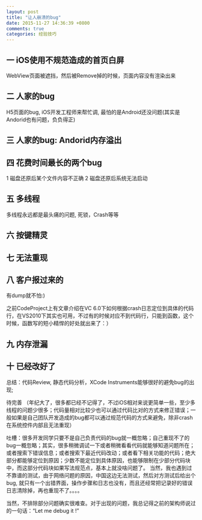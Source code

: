 ```yaml
---
layout: post
title: "让人崩溃的bug"
date: 2015-11-27 14:36:39 +0800
comments: true
categories: 经验技巧
---
```

## 一 iOS使用不规范造成的首页白屏

WebView页面被遮挡，然后被Remove掉的时候，页面内容没有渲染出来

## 二 人家的bug

H5页面的bug, iOS开发工程师来帮忙调, 最怕的是Android还没问题(其实是Andorid也有问题，负负得正)

## 三 人家的bug: Andorid内存溢出 

## 四 花费时间最长的两个bug
1 磁盘还原后某个文件内容不正确
2 磁盘还原后系统无法启动

## 五 多线程
多线程永远都是最头痛的问题, 死锁，Crash等等

## 六 按键精灵

## 七 无法重现

## 八 客户报过来的
有dump就不怕:)

之前CodeProject上有文章介绍在VC 6.0下如何根据crash日志定位到具体的代码行，在VS2010下其实也可用，不过有的时候对应不到代码行，只能到函数，这个时候，函数写的短小精悍的好处就出来了：）

## 九 内存泄漏

## 十 已经改好了



总结：代码Review, 静态代码分析，XCode Instruments能够很好的避免bug的出现;

待完善 （年纪大了，很多都已经不记得了，不过iOS相对来说更简单一些，至少多线程的问题少很多；代码量相对比较少也可以通过代码比对的方式来修正错误；一般如果是自己团队开发造成的bug都可以通过规范代码的方式来避免，除非crash在系统控件内部且无法重现）

吐槽：很多开发同学只要不是自己负责代码的bug就一概忽略；自己重现不了的bug一概忽略；其实，很多稍微调试一下或者稍微看看代码就能够知道问题所在；或者搜索下错误信息；或者搜索下最近代码改动；或者看下相关功能的代码；绝大部分都能够定位到原因；少数不能定位到具体原因，也能够限制在少部分代码块中，而这部分代码块如果写法规范点，基本上就没啥问题了。
当然，我也遇到过不靠谱的测试，由于网络问题的原因，中国这边无法测试，然后对方测试后给出个bug, 就只有一个出错界面，操作步骤和日志也没有，而且还经常把记录好的错误日志清除掉，再也重现不了。。。。

当然，不排除部分问题确实很难查。对于出现的问题，我总记得之前的架构师说过的一句话：“Let me debug it !”

